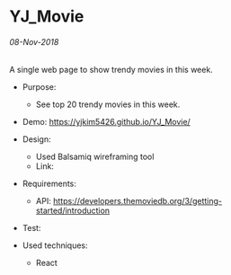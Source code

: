 # YJ_Movie

###### 08-Nov-2018
A single web page to show trendy movies in this week.

* Purpose:
  * See top 20 trendy movies in this week.
  
* Demo: https://yjkim5426.github.io/YJ_Movie/
  
* Design:
  * Used Balsamiq wireframing tool
  * Link: 

* Requirements:
  * API: https://developers.themoviedb.org/3/getting-started/introduction
 
* Test:

* Used techniques: 
  * React
